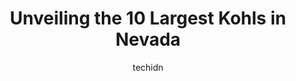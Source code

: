 ---
layout: ampstory
image: https://i0.wp.com/www.depkes.org/wp-content/uploads/2023/06/kohls-0-in-nevada-1685968600.jpeg?resize=640,853
author: techidn
featured: false
description: Discover the impressive array of Kohls options in Nevada, where you can find 10 of the largest Kohls establishments in the area. From renowned classics to hidden gems, Nevada offers a divers
title: Unveiling the 10 Largest Kohls in Nevada
cover:
   title: Unveiling the 10 Largest Kohls in Nevada
   subtitle: Rickpate
   background: https://www.depkes.org/wp-content/uploads/2023/06/kohls-0-in-nevada-1685968600.jpeg

pages: 
 - layout: thirds
   top: <h1>#1 Kohls</h1>
   bottom: "<p>Great customer service, clean store, a pleasurable shopping experience.Update - even during hectic holiday hours the staff is courteous & helpful!</p>"
   background: https://www.depkes.org/wp-content/uploads/2023/06/kohls-1-in-nevada-1685968600.jpeg
   backgroundblur: true
 - layout: thirds
   top: <h1>#2 Kohls</h1>
   bottom: "<p>4250 Blue Diamond Rd, Las Vegas, NV 89139, United States</p>"
   background: https://www.depkes.org/wp-content/uploads/2023/06/kohls-2-in-nevada-1685968600.jpeg
   cta:
      link: https://www.depkes.org/blog/unveiling-the-10-largest-kohls-in-nevada/
      text: Unveiling the 10 Largest Kohls in Nevada
 - layout: thirds
   top: <h1>#3 Kohls</h1>
   bottom: "<p>6650 N 5th St, North Las Vegas, NV 89084, United States</p>"
   background: https://www.depkes.org/wp-content/uploads/2023/06/kohls-3-in-nevada-1685968601.jpeg
   cta:
      link: https://www.depkes.org/blog/unveiling-the-10-largest-kohls-in-nevada/
      text: Unveiling the 10 Largest Kohls in Nevada
 - layout: thirds
   top: <h1>#4 Kohls</h1>
   bottom: "<p>6700 N Durango Dr, Las Vegas, NV 89149, United States</p>"
   background: https://images.unsplash.com/photo-1527066579998-dbbae57f45ce?ixlib=rb-4.0.3&ixid=MnwxMjA3fDB8MHxwaG90by1wYWdlfHx8fGVufDB8fHx8&auto=format&fit=crop&w=640&h=853&q=80
   cta:
      link: https://www.depkes.org/blog/unveiling-the-10-largest-kohls-in-nevada/
      text: Unveiling the 10 Largest Kohls in Nevada
 - layout: thirds
   top: <h1>#5 Kohls</h1>
   bottom: "<p>1300 S Nellis Blvd, Las Vegas, NV 89104, United States</p>"
   background: https://images.unsplash.com/photo-1609083590460-7b8cc0ca65f8?ixlib=rb-4.0.3&ixid=MnwxMjA3fDB8MHxwaG90by1wYWdlfHx8fGVufDB8fHx8&auto=format&fit=crop&w=640&h=853&q=80
   cta:
      link: https://www.depkes.org/blog/unveiling-the-10-largest-kohls-in-nevada/
      text: Unveiling the 10 Largest Kohls in Nevada
 - layout: thirds
   top: <h1>#6 Kohls</h1>
   bottom: "<p>1316 W Sunset Rd, Henderson, NV 89014, United States</p>"
   background: https://images.unsplash.com/photo-1608411404720-c8f0417bcdba?ixlib=rb-4.0.3&ixid=MnwxMjA3fDB8MHxwaG90by1wYWdlfHx8fGVufDB8fHx8&auto=format&fit=crop&w=640&h=853&q=80
   cta:
      link: https://www.depkes.org/blog/unveiling-the-10-largest-kohls-in-nevada/
      text: Unveiling the 10 Largest Kohls in Nevada
 - layout: thirds
   top: <h1>#7 Kohls</h1>
   bottom: "<p>5150 Mae Anne Ave Ste 100, Reno, NV 89523, United States</p>"
   background: https://images.unsplash.com/photo-1564951434112-64d74cc2a2d7?ixlib=rb-4.0.3&ixid=MnwxMjA3fDB8MHxwaG90by1wYWdlfHx8fGVufDB8fHx8&auto=format&fit=crop&w=640&h=853&q=80
   cta:
      link: https://www.depkes.org/blog/unveiling-the-10-largest-kohls-in-nevada/
      text: Unveiling the 10 Largest Kohls in Nevada
 - layout: thirds
   middle: Continue reading...
   background: https://images.unsplash.com/photo-1533735380053-eb8d0759b24a?ixlib=rb-4.0.3&ixid=MnwxMjA3fDB8MHxwaG90by1wYWdlfHx8fGVufDB8fHx8&auto=format&fit=crop&w=640&h=853&q=80
   cta:
      link: https://www.depkes.org/blog/unveiling-the-10-largest-kohls-in-nevada/
      text: Unveiling the 10 Largest Kohls in Nevada
      
---